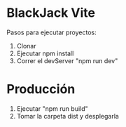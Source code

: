 # BlackJack Vite

Pasos para ejecutar proyectos:

1. Clonar
2. Ejecutar npm install
3. Correr el devServer "npm run dev"

# Producción

1. Ejecutar "npm run build"
2. Tomar la carpeta dist y desplegarla
